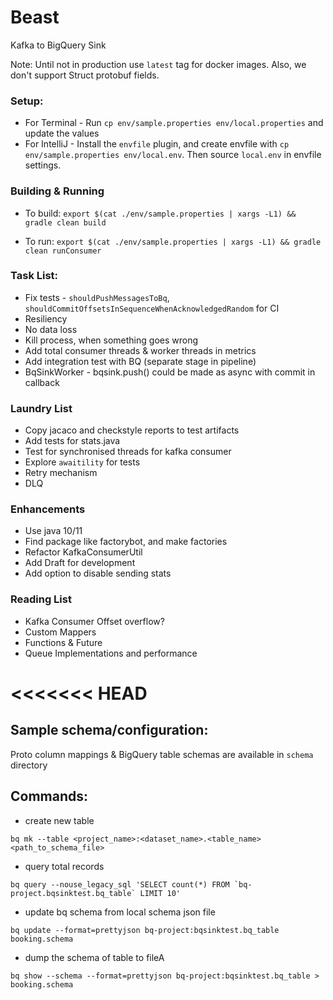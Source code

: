 # Beast

Kafka to BigQuery Sink

Note: Until not in production use `latest` tag for docker images. Also, we don't support Struct protobuf fields.

### Setup:
* For Terminal - Run `cp env/sample.properties env/local.properties` and update the values
* For IntelliJ - Install the `envfile` plugin, and create envfile with `cp env/sample.properties env/local.env`. Then source `local.env` in envfile settings.

### Building & Running

* To build:
`export $(cat ./env/sample.properties | xargs -L1) && gradle clean build`

* To run:
`export $(cat ./env/sample.properties | xargs -L1) && gradle clean runConsumer`

### Task List:
* Fix tests - `shouldPushMessagesToBq`, `shouldCommitOffsetsInSequenceWhenAcknowledgedRandom` for CI
* Resiliency
* No data loss
* Kill process, when something goes wrong
* Add total consumer threads & worker threads in metrics
* Add integration test with BQ (separate stage in pipeline)
* BqSinkWorker - bqsink.push() could be made as async with commit in callback

### Laundry List
* Copy jacaco and checkstyle reports to test artifacts
* Add tests for stats.java
* Test for synchronised threads for kafka consumer
* Explore `awaitility` for tests
* Retry mechanism
* DLQ

### Enhancements
* Use java 10/11
* Find package like factorybot, and make factories
* Refactor KafkaConsumerUtil
* Add Draft for development
* Add option to disable sending stats

### Reading List
* Kafka Consumer Offset overflow?
* Custom Mappers
* Functions & Future
* Queue Implementations and performance

<<<<<<< HEAD
=======
## Sample schema/configuration:
Proto column mappings & BigQuery table schemas are available in `schema` directory

## Commands:
- create new table
```
bq mk --table <project_name>:<dataset_name>.<table_name> <path_to_schema_file>
```
- query total records
```
bq query --nouse_legacy_sql 'SELECT count(*) FROM `bq-project.bqsinktest.bq_table` LIMIT 10'
```
- update bq schema from local schema json file
```
bq update --format=prettyjson bq-project:bqsinktest.bq_table  booking.schema
```
-  dump the schema of table to fileA
```
bq show --schema --format=prettyjson bq-project:bqsinktest.bq_table > booking.schema
```

